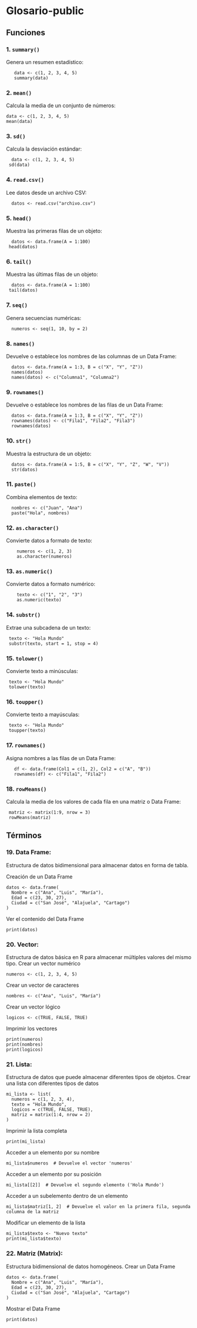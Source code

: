 # Glosario-public
## Funciones
### 1. **`summary()`**  
   Genera un resumen estadístico:
```
   data <- c(1, 2, 3, 4, 5)
   summary(data)
```
### 2. **`mean()`**
   Calcula la media de un conjunto de números:
  ```
  data <- c(1, 2, 3, 4, 5)
  mean(data)
```
### 3. **`sd()`**  
   Calcula la desviación estándar:
 ```
   data <- c(1, 2, 3, 4, 5)
  sd(data)
 ```
### 4. **`read.csv()`**  
   Lee datos desde un archivo CSV:
 ```
   datos <- read.csv("archivo.csv")
 ```
### 5. **`head()`**  
   Muestra las primeras filas de un objeto:
 ```
   datos <- data.frame(A = 1:100)
  head(datos)
 ```
### 6. **`tail()`**  
   Muestra las últimas filas de un objeto:
 ```
   datos <- data.frame(A = 1:100)
  tail(datos)
 ```
### 7. **`seq()`**  
   Genera secuencias numéricas:
 ```
   numeros <- seq(1, 10, by = 2)
 ```
### 8. **`names()`**  
   Devuelve o establece los nombres de las columnas de un Data Frame:
 ```
   datos <- data.frame(A = 1:3, B = c("X", "Y", "Z"))
   names(datos)
   names(datos) <- c("Columna1", "Columna2")
 ```
### 9. **`rownames()`**  
   Devuelve o establece los nombres de las filas de un Data Frame:
 ```
   datos <- data.frame(A = 1:3, B = c("X", "Y", "Z"))
   rownames(datos) <- c("Fila1", "Fila2", "Fila3")
   rownames(datos)
 ```
 ### 10. **`str()`**  
   Muestra la estructura de un objeto:
 ```
   datos <- data.frame(A = 1:5, B = c("X", "Y", "Z", "W", "V"))
   str(datos)
 ```
 ### 11. **`paste()`**  
   Combina elementos de texto:
 ```
   nombres <- c("Juan", "Ana")
   paste("Hola", nombres)
 ```
### 12. **`as.character()`**  
   Convierte datos a formato de texto:  
```
    numeros <- c(1, 2, 3)
    as.character(numeros)
```
### 13. **`as.numeric()`**  
   Convierte datos a formato numérico:  
```
    texto <- c("1", "2", "3")
    as.numeric(texto)
 ```
### 14. **`substr()`**  
   Extrae una subcadena de un texto:  
   ```
    texto <- "Hola Mundo"
    substr(texto, start = 1, stop = 4)
   ```
### 15. **`tolower()`**  
   Convierte texto a minúsculas:  
   ```
    texto <- "Hola Mundo"
    tolower(texto)
   ```
### 16. **`toupper()`**  
   Convierte texto a mayúsculas:  
   ```
    texto <- "Hola Mundo"
    toupper(texto)
   ```
### 17. **`rownames()`**  
   Asigna nombres a las filas de un Data Frame:  
 ```
    df <- data.frame(Col1 = c(1, 2), Col2 = c("A", "B"))
    rownames(df) <- c("Fila1", "Fila2")
 ```
### 18. **`rowMeans()`**  
   Calcula la media de los valores de cada fila en una matriz o Data Frame:  
   ```
    matriz <- matrix(1:9, nrow = 3)
    rowMeans(matriz)
   ```
## Términos
### 19. **Data Frame**: 
Estructura de datos bidimensional para almacenar datos en forma de tabla.

Creación de un Data Frame
```
datos <- data.frame(
  Nombre = c("Ana", "Luis", "María"),
  Edad = c(23, 30, 27),
  Ciudad = c("San José", "Alajuela", "Cartago")
)
```
Ver el contenido del Data Frame
```
print(datos)
```
### 20. **Vector**: 
Estructura de datos básica en R para almacenar múltiples valores del mismo tipo.
Crear un vector numérico
```
numeros <- c(1, 2, 3, 4, 5)
```
Crear un vector de caracteres
```
nombres <- c("Ana", "Luis", "María")
```
Crear un vector lógico
```
logicos <- c(TRUE, FALSE, TRUE)
```
Imprimir los vectores
```
print(numeros)
print(nombres)
print(logicos)
```
### 21. **Lista**: 
Estructura de datos que puede almacenar diferentes tipos de objetos.
Crear una lista con diferentes tipos de datos
```
mi_lista <- list(
  numeros = c(1, 2, 3, 4),
  texto = "Hola Mundo",
  logicos = c(TRUE, FALSE, TRUE),
  matriz = matrix(1:4, nrow = 2)
)
```
Imprimir la lista completa
```
print(mi_lista)
```
Acceder a un elemento por su nombre
```
mi_lista$numeros  # Devuelve el vector 'numeros'
```
Acceder a un elemento por su posición
```
mi_lista[[2]]  # Devuelve el segundo elemento ('Hola Mundo')
```
Acceder a un subelemento dentro de un elemento
```
mi_lista$matriz[1, 2]  # Devuelve el valor en la primera fila, segunda columna de la matriz
```
Modificar un elemento de la lista
```
mi_lista$texto <- "Nuevo texto"
print(mi_lista$texto)
```
### 22. **Matriz (Matrix)**: 
Estructura bidimensional de datos homogéneos.
Crear un Data Frame
```
datos <- data.frame(
  Nombre = c("Ana", "Luis", "María"),
  Edad = c(23, 30, 27),
  Ciudad = c("San José", "Alajuela", "Cartago")
)
```
Mostrar el Data Frame
```
print(datos)
```
